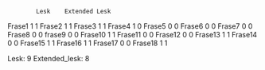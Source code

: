 	  		Lesk	Extended Lesk
Frase1		1				1
Frase2		1				1
Frase3		1				1
Frase4		1				0
Frase5		0				0
Frase6		0				0
Frase7		0				0
Frase8		0				0
frase9		0				0
Frase10		1				1
Frase11		0				0
Frase12		0				0
Frase13		1				1
Frase14		0				0
Frase15		1				1
Frase16		1				1
Frase17		0				0
Frase18		1				1


Lesk: 9
Extended_lesk: 8
